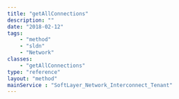 ```yaml
---
title: "getAllConnections"
description: ""
date: "2018-02-12"
tags:
    - "method"
    - "sldn"
    - "Network"
classes:
    - "getAllConnections"
type: "reference"
layout: "method"
mainService : "SoftLayer_Network_Interconnect_Tenant"
---
```

